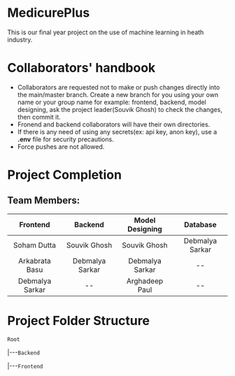 # MedicurePlus

This is our final year project on the use of machine learning in heath industry.

# Collaborators' handbook

* Collaborators are requested not to make or push changes directly into the main/master branch. Create a new branch for you using your own name or your group name for example: frontend, backend, model designing, ask the project leader(Souvik Ghosh) to check the changes, then commit it.
* Fronend and backend collaborators will have their own directories.
* If there is any need of using any secrets(ex: api key, anon key), use a **.env** file for security precautions.
* Force pushes are not allowed.

# Project Completion

## Team Members:

|    Frontend    |     Backend     | Model Designing |    Database    |
| :-------------: | :-------------: | :-------------: | :-------------: |
|   Soham Dutta   |  Souvik Ghosh  |  Souvik Ghosh  | Debmalya Sarkar |
| Arkabrata Basu | Debmalya Sarkar | Debmalya Sarkar |       --       |
| Debmalya Sarkar |       --       | Arghadeep Paul |       --       |

# Project Folder Structure

`Root`

|---`Backend`

|---`Frontend`
